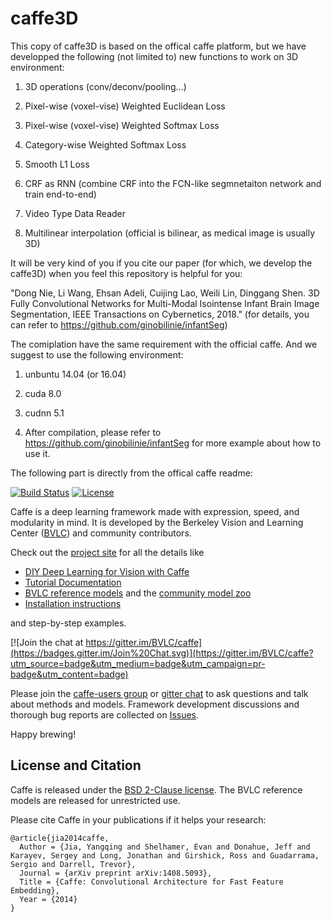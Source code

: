 # caffe3D

This copy of caffe3D is based on the offical caffe platform, but we have developped the following (not limited to) new functions to work on 3D environment:

1. 3D operations (conv/deconv/pooling...)

2. Pixel-wise (voxel-vise) Weighted Euclidean Loss

3. Pixel-wise (voxel-vise) Weighted Softmax Loss

4. Category-wise Weighted Softmax Loss

5. Smooth L1 Loss

6. CRF as RNN (combine CRF into the FCN-like segmnetaiton network and train end-to-end)

7. Video Type Data Reader

8. Multilinear interpolation (official is bilinear, as medical image is usually 3D)

It will be very kind of you if you cite our paper (for which, we develop the caffe3D) when you feel this repository is helpful for you:

"Dong Nie, Li Wang, Ehsan Adeli, Cuijing Lao, Weili Lin, Dinggang Shen. 3D Fully Convolutional Networks for Multi-Modal Isointense Infant Brain Image Segmentation, IEEE Transactions on Cybernetics, 2018." (for details, you can refer to https://github.com/ginobilinie/infantSeg)

The comiplation have the same requirement with the official caffe. And we suggest to use the following environment:

1. unbuntu 14.04 (or 16.04)

2. cuda 8.0

3. cudnn 5.1

4. After compilation, please refer to https://github.com/ginobilinie/infantSeg for more example about how to use it.


The following part is directly from the offical caffe readme:

[![Build Status](https://travis-ci.org/BVLC/caffe.svg?branch=master)](https://travis-ci.org/BVLC/caffe)
[![License](https://img.shields.io/badge/license-BSD-blue.svg)](LICENSE)

Caffe is a deep learning framework made with expression, speed, and modularity in mind.
It is developed by the Berkeley Vision and Learning Center ([BVLC](http://bvlc.eecs.berkeley.edu)) and community contributors.

Check out the [project site](http://caffe.berkeleyvision.org) for all the details like

- [DIY Deep Learning for Vision with Caffe](https://docs.google.com/presentation/d/1UeKXVgRvvxg9OUdh_UiC5G71UMscNPlvArsWER41PsU/edit#slide=id.p)
- [Tutorial Documentation](http://caffe.berkeleyvision.org/tutorial/)
- [BVLC reference models](http://caffe.berkeleyvision.org/model_zoo.html) and the [community model zoo](https://github.com/BVLC/caffe/wiki/Model-Zoo)
- [Installation instructions](http://caffe.berkeleyvision.org/installation.html)

and step-by-step examples.

[![Join the chat at https://gitter.im/BVLC/caffe](https://badges.gitter.im/Join%20Chat.svg)](https://gitter.im/BVLC/caffe?utm_source=badge&utm_medium=badge&utm_campaign=pr-badge&utm_content=badge)

Please join the [caffe-users group](https://groups.google.com/forum/#!forum/caffe-users) or [gitter chat](https://gitter.im/BVLC/caffe) to ask questions and talk about methods and models.
Framework development discussions and thorough bug reports are collected on [Issues](https://github.com/BVLC/caffe/issues).

Happy brewing!

## License and Citation

Caffe is released under the [BSD 2-Clause license](https://github.com/BVLC/caffe/blob/master/LICENSE).
The BVLC reference models are released for unrestricted use.

Please cite Caffe in your publications if it helps your research:

    @article{jia2014caffe,
      Author = {Jia, Yangqing and Shelhamer, Evan and Donahue, Jeff and Karayev, Sergey and Long, Jonathan and Girshick, Ross and Guadarrama, Sergio and Darrell, Trevor},
      Journal = {arXiv preprint arXiv:1408.5093},
      Title = {Caffe: Convolutional Architecture for Fast Feature Embedding},
      Year = {2014}
    }

